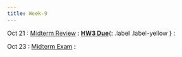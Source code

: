```yaml
---
title: Week-9
---
```



Oct 21
: [Midterm Review]()
  : [**HW3 Due**](){: .label .label-yellow }
  : [](#)

Oct 23
: [Midterm Exam]()
  : 

